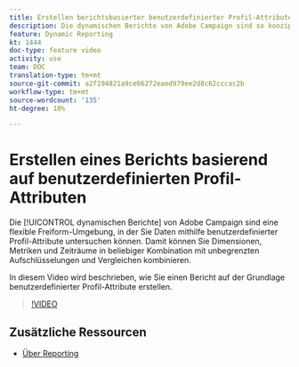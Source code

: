 ```yaml
---
title: Erstellen berichtsbasierter benutzerdefinierter Profil-Attribute
description: Die dynamischen Berichte von Adobe Campaign sind so konzipiert, dass sie eine flexible Freiform-Umgebung darstellen, in der Sie Daten untersuchen können, indem Sie benutzerdefinierte Profil-Attribute einbeziehen. Damit können Sie Dimensionen, Metriken und Zeiträume in beliebiger Kombination mit unbegrenzten Aufschlüsselungen und Vergleichen kombinieren. In diesem Video wird beschrieben, wie Sie einen Bericht auf der Grundlage benutzerdefinierter Profil-Attribute erstellen.
feature: Dynamic Reporting
kt: 1444
doc-type: feature video
activity: use
team: DOC
translation-type: tm+mt
source-git-commit: a2f194821a9ce06272eaed979ee2d8c62cccac2b
workflow-type: tm+mt
source-wordcount: '135'
ht-degree: 10%

---
```



# Erstellen eines Berichts basierend auf benutzerdefinierten Profil-Attributen

Die [!UICONTROL dynamischen Berichte] von Adobe Campaign sind eine flexible Freiform-Umgebung, in der Sie Daten mithilfe benutzerdefinierter Profil-Attribute untersuchen können. Damit können Sie Dimensionen, Metriken und Zeiträume in beliebiger Kombination mit unbegrenzten Aufschlüsselungen und Vergleichen kombinieren.

In diesem Video wird beschrieben, wie Sie einen Bericht auf der Grundlage benutzerdefinierter Profil-Attribute erstellen.

>[!VIDEO](https://video.tv.adobe.com/v/28204?quality=12)

## Zusätzliche Ressourcen

* [Über Reporting](https://docs.adobe.com/content/help/de-DE/campaign-standard/using/reporting/about-reporting/about-dynamic-reports.html)
